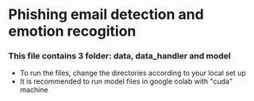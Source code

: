 # Phishing email detection and emotion recogition
### This file contains 3 folder: data, data_handler and model
- To run the files, change the directories according to your local set up
- It is recommended to run model files in google colab with "cuda" machine

